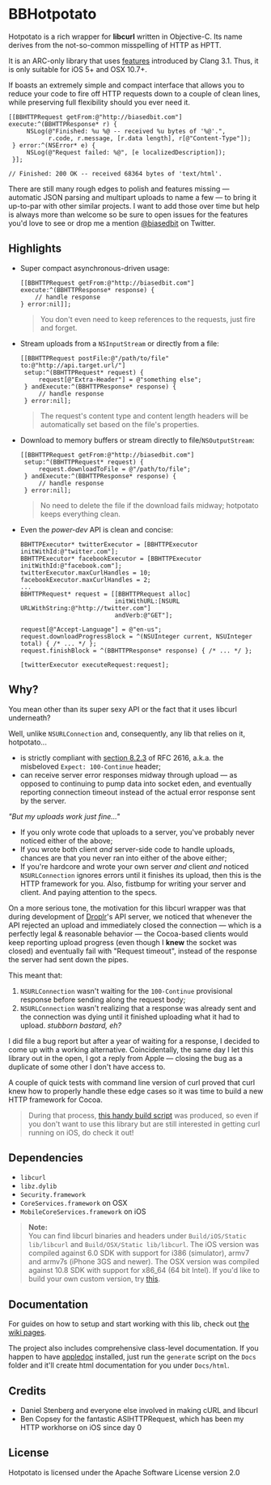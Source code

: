 BBHotpotato
===========

Hotpotato is a rich wrapper for **libcurl** written in Objective-C. Its name derives from the not-so-common misspelling of HTTP as HPTT.

It is an ARC-only library that uses [features](http://clang.llvm.org/docs/ObjectiveCLiterals.html) introduced by Clang 3.1. Thus, it is only suitable for iOS 5+ and OSX 10.7+.

If boasts an extremely simple and compact interface that allows you to reduce your code to fire off HTTP requests down to a couple of clean lines, while preserving full flexibility should you ever need it.

````objc
[[BBHTTPRequest getFrom:@"http://biasedbit.com"] execute:^(BBHTTPResponse* r) {
     NSLog(@"Finished: %u %@ -- received %u bytes of '%@'.",
           r.code, r.message, [r.data length], r[@"Content-Type"]);
 } error:^(NSError* e) {
     NSLog(@"Request failed: %@", [e localizedDescription]);
 }];

// Finished: 200 OK -- received 68364 bytes of 'text/html'.
````

There are still many rough edges to polish and features missing &mdash; automatic JSON parsing and multipart uploads to name a few &mdash; to bring it up-to-par with other similar projects. I want to add those over time but help is always more than welcome so be sure to open issues for the features you'd love to see or drop me a mention [@biasedbit](http://twitter.com/biasedbit) on Twitter.


## Highlights

* Super compact asynchronous-driven usage:

    ````objc
    [[BBHTTPRequest getFrom:@"http://biasedbit.com"] execute:^(BBHTTPResponse* response) {
        // handle response
    } error:nil]];
    ````

    > You don't even need to keep references to the requests, just fire and forget.

* Stream uploads from a `NSInputStream` or directly from a file:

    ````objc
    [[BBHTTPRequest postFile:@"/path/to/file" to:@"http://api.target.url/"]
     setup:^(BBHTTPRequest* request) {
         request[@"Extra-Header"] = @"something else";
     } andExecute:^(BBHTTPResponse* response) {
         // handle response
     } error:nil];
    ````
    
    > The request's content type and content length headers will be automatically set based on the file's properties.

* Download to memory buffers or stream directly to file/`NSOutputStream`:

    ````objc
    [[BBHTTPRequest getFrom:@"http://biasedbit.com"]
     setup:^(BBHTTPRequest* request) {
         request.downloadToFile = @"/path/to/file";
     } andExecute:^(BBHTTPResponse* response) {
         // handle response
     } error:nil];
    ````

    > No need to delete the file if the download fails midway; hotpotato keeps everything clean.

* Even the *power-dev* API is clean and concise:

    ````objc
    BBHTTPExecutor* twitterExecutor = [BBHTTPExecutor initWithId:@"twitter.com"];
    BBHTTPExecutor* facebookExecutor = [BBHTTPExecutor initWithId:@"facebook.com"];
    twitterExecutor.maxCurlHandles = 10;
    facebookExecutor.maxCurlHandles = 2;
    ...
    BBHTTPRequest* request = [[BBHTTPRequest alloc]
                              initWithURL:[NSURL URLWithString:@"http://twitter.com"]
                              andVerb:@"GET"];

    request[@"Accept-Language"] = @"en-us";
    request.downloadProgressBlock = ^(NSUInteger current, NSUInteger total) { /* ... */ };
    request.finishBlock = ^(BBHTTPResponse* response) { /* ... */ };

    [twitterExecutor executeRequest:request];
    ````


## Why?

You mean other than its super sexy API or the fact that it uses libcurl underneath?

Well, unlike `NSURLConnection` and, consequently, any lib that relies on it, hotpotato...

* is strictly compliant with [section 8.2.3](http://tools.ietf.org/html/rfc2616#section-8.2.3) of RFC 2616, a.k.a. the misbeloved `Expect: 100-Continue` header;
* can receive server error responses midway through upload &mdash; as opposed to continuing to pump data into socket eden, and eventually reporting connection timeout instead of the actual error response sent by the server.

*"But my uploads work just fine..."*

* If you only wrote code that uploads to a server, you've probably never noticed either of the above;
* If you wrote both client *and* server-side code to handle uploads, chances are that you never ran into either of the above either;
* If you're hardcore and wrote your own server *and* client *and* noticed `NSURLConnection` ignores errors until it finishes its upload, then this is the HTTP framework for you. Also, fistbump for writing your server and client. And paying attention to the specs.

On a more serious tone, the motivation for this libcurl wrapper was that during development of [Droplr](http://droplr.com)'s API server, we noticed that whenever the API rejected an upload and immediately closed the connection &mdash; which is a perfectly legal & reasonable behavior &mdash; the Cocoa-based clients would keep reporting upload progress (even though I **knew** the socket was closed) and eventually fail with "Request timeout", instead of the response the server had sent down the pipes.

This meant that:

1. `NSURLConnection` wasn't waiting for the `100-Continue` provisional response before sending along the request body;
2. `NSURLConnection` wasn't realizing that a response was already sent and the connection was dying until it finished uploading what it had to upload. *stubborn bastard, eh?*

I did file a bug report but after a year of waiting for a response, I decided to come up with a working alternative. Coincidentally, the same day I let this library out in the open, I got a reply from Apple &mdash; closing the bug as a duplicate of some other I don't have access to.

A couple of quick tests with command line version of curl proved that curl knew how to properly handle these edge cases so it was time to build a new HTTP framework for Cocoa.

> During that process, [this handy build script](https://github.com/brunodecarvalho/curl-ios-build-scripts) was produced, so even if you don't want to use this library but are still interested in getting curl running on iOS, do check it out!


## Dependencies

* `libcurl`
* `libz.dylib`
* `Security.framework`
* `CoreServices.framework` on OSX
* `MobileCoreServices.framework` on iOS

> **Note:**  
> You can find libcurl binaries and headers under `Build/iOS/Static lib/libcurl` and `Build/OSX/Static lib/libcurl`. The iOS version was compiled against 6.0 SDK with support for i386 (simulator), armv7 and armv7s (iPhone 3GS and newer). The OSX version was compiled against 10.8 SDK with support for x86_64 (64 bit Intel). If you'd like to build your own custom version, try [this](https://github.com/brunodecarvalho/curl-ios-build-scripts).


## Documentation

For guides on how to setup and start working with this lib, check out [the wiki pages](https://github.com/brunodecarvalho/BBHotpotato/wiki).

The project also includes comprehensive class-level documentation. If you happen to have [appledoc](https://github.com/tomaz/appledoc) installed, just run the `generate` script on the `Docs` folder and it'll create html documentation for you under `Docs/html`.


## Credits

* Daniel Stenberg and everyone else involved in making cURL and libcurl
* Ben Copsey for the fantastic ASIHTTPRequest, which has been my HTTP workhorse on iOS since day 0


## License

Hotpotato is licensed under the Apache Software License version 2.0
